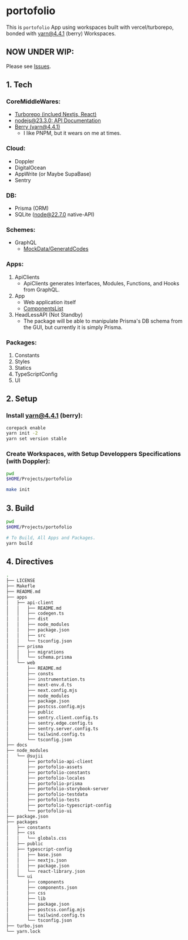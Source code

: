 # portofolio

This is `portofolio` App using workspaces built with vercel/turborepo, bonded with yarn@4.4.1 (berry) Workspaces.

## NOW UNDER WIP:

Please see [Issues](https://github.com/sujii/portofolio/issues).

## 1. Tech

### CoreMiddleWares:

- [Turborepo (inclued Nextjs, React)](https://turbo.build/repo/docs)
- [nodejs@23.3.0: API Documentation](https://nodejs.org/docs/latest/api/)
- [Berry (yarn@4.4.1)](https://github.com/yarnpkg/berry)
  - I like PNPM, but it wears on me at times.

### Cloud:

- Doppler
- DigitalOcean
- AppWrite (or Maybe SupaBase)
- Sentry

### DB:

- Prisma (ORM)
- SQLite (node@22.7.0 native-API)

### Schemes:

- GraphQL
    - [MockData/GeneratdCodes](https://github.com/sujii/portofolio/tree/d59c9a72169d656347b02bec54ffb582cb4a09a7/apps/api-client/dist)

### Apps:

1. ApiClients
    - ApiClients generates Interfaces, Modules, Functions, and Hooks from GraphQL.
2. App
    - Web application itself
    - [ComponentsList](https://github.com/sujii/portofolio/issues/16#issue-2703890030)
3. HeadLessAPI (Not Standby)
    - The package will be able to manipulate Prisma's DB schema from the GUI, but currently it is simply Prisma.

### Packages:

1. Constants
2. Styles
3. Statics
4. TypeScriptConfig
5. UI

## 2. Setup

### Install yarn@4.4.1 (berry):

```sh
corepack enable
yarn init -2
yarn set version stable
```

### Create Workspaces, with Setup Developpers Specifications (with Doppler):

```sh
pwd
$HOME/Projects/portofolio

make init
```

## 3. Build

```sh
pwd
$HOME/Projects/portofolio

# To Build, All Apps and Packages.
yarn build
```

## 4. Directives

```sh
.
├── LICENSE
├── Makefle
├── README.md
├── apps
│   ├── api-client
│   │   ├── README.md
│   │   ├── codegen.ts
│   │   ├── dist
│   │   ├── node_modules
│   │   ├── package.json
│   │   ├── src
│   │   └── tsconfig.json
│   ├── prisma
│   │   ├── migrations
│   │   └── schema.prisma
│   └── web
│       ├── README.md
│       ├── consts
│       ├── instrumentation.ts
│       ├── next-env.d.ts
│       ├── next.config.mjs
│       ├── node_modules
│       ├── package.json
│       ├── postcss.config.mjs
│       ├── public
│       ├── sentry.client.config.ts
│       ├── sentry.edge.config.ts
│       ├── sentry.server.config.ts
│       ├── tailwind.config.ts
│       └── tsconfig.json
├── docs
├── node_modules
│   └── @sujii
│       ├── portofolio-api-client
│       ├── portofolio-assets
│       ├── portofolio-constants
│       ├── portofolio-locales
│       ├── portofolio-prisma
│       ├── portofolio-storybook-server
│       ├── portofolio-testdata
│       ├── portofolio-tests
│       ├── portofolio-typescript-config
│       └── portofolio-ui
├── package.json
├── packages
│   ├── constants
│   ├── css
│   │   └── globals.css
│   ├── public
│   ├── typescript-config
│   │   ├── base.json
│   │   ├── nextjs.json
│   │   ├── package.json
│   │   └── react-library.json
│   └── ui
│       ├── components
│       ├── components.json
│       ├── css
│       ├── lib
│       ├── package.json
│       ├── postcss.config.mjs
│       ├── tailwind.config.ts
│       └── tsconfig.json
├── turbo.json
└── yarn.lock
```
